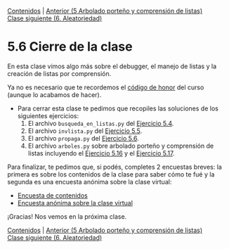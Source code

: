 [Contenidos](../Contenidos.md) \| [Anterior (5 Arbolado porteño y comprensión de listas)](05_Arboles2_LC.md)  
[Clase siguiente (6. Aleatoriedad)](../06_Aleatoriedad/00_Resumen.md)

# 5.6 Cierre de la clase

En esta clase vimos algo más sobre el debugger, el manejo de listas y la creación de listas por comprensión.

Ya no es necesario que te recordemos el [código de honor](../Codigo.md) del curso (aunque lo acabamos de hacer).

* Para cerrar esta clase te pedimos que recopiles las soluciones de los siguientes ejercicios:
    1. El archivo `busqueda_en_listas.py` del [Ejercicio 5.4](../05_Listas/02_IteradoresLista.md#ejercicio-54-busqueda-de-maximo-y-minimo).
    2. El archivo `invlista.py` del [Ejercicio 5.5](../05_Listas/02_IteradoresLista.md#ejercicio-55-invertir-una-lista).
    3. El archivo `propaga.py` del [Ejercicio 5.6](../05_Listas/02_IteradoresLista.md#ejercicio-56-propagacion).
    4. El archivo `arboles.py` sobre arbolado porteño y comprensión de listas incluyendo el [Ejercicio 5.16](../05_Listas/05_Arboles2_LC.md#ejercicio-516-lista-de-altos-de-jacaranda) y el [Ejercicio 5.17](../05_Listas/05_Arboles2_LC.md#ejercicio-517-lista-de-altos-y-diametros-de-jacaranda).


Para finalizar, te pedimos que, si podés, completes 2 encuestas breves: la primera es sobre los contenidos de la clase para saber cómo te fué y la segunda es una encuesta anónima sobre la clase virtual:

* [Encuesta de contenidos](https://forms.gle/pK7QD6VDechezow56)
* [Encuesta anónima sobre la clase virtual](https://forms.gle/MoHfszVbSZTz9XNG6)

¡Gracias! Nos vemos en la próxima clase.


[Contenidos](../Contenidos.md) \| [Anterior (5 Arbolado porteño y comprensión de listas)](05_Arboles2_LC.md)  
[Clase siguiente (6. Aleatoriedad)](../06_Aleatoriedad/00_Resumen.md)

